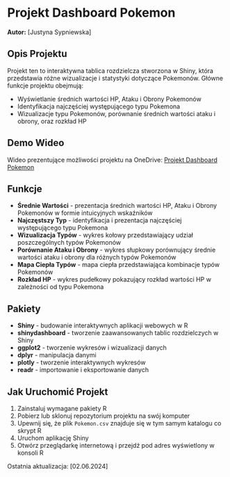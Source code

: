 # Projekt Dashboard Pokemon
**Autor:** [Justyna Sypniewska]

## Opis Projektu
Projekt ten to interaktywna tablica rozdzielcza stworzona w Shiny, która przedstawia różne wizualizacje i statystyki dotyczące Pokemonów. Główne funkcje projektu obejmują:
- Wyświetlanie średnich wartości HP, Ataku i Obrony Pokemonów
- Identyfikacja najczęściej występującego typu Pokemona
- Wizualizacje typu Pokemonów, porównanie średnich wartości ataku i obrony, oraz rozkład HP

## Demo Wideo
Wideo prezentujące możliwości projektu na OneDrive: [Projekt Dashboard Pokemon](https://uam-my.sharepoint.com/:v:/r/personal/jussyp1_st_amu_edu_pl/Documents/ProjektDashboard/2024-06-02%2002-44-45.mkv?csf=1&web=1&nav=eyJyZWZlcnJhbEluZm8iOnsicmVmZXJyYWxBcHAiOiJPbmVEcml2ZUZvckJ1c2luZXNzIiwicmVmZXJyYWxBcHBQbGF0Zm9ybSI6IldlYiIsInJlZmVycmFsTW9kZSI6InZpZXciLCJyZWZlcnJhbFZpZXciOiJNeUZpbGVzTGlua0NvcHkifX0&e=EWBb8v)

## Funkcje 
- **Średnie Wartości** - prezentacja średnich wartości HP, Ataku i Obrony Pokemonów w formie intuicyjnych wskaźników
- **Najczęstszy Typ** - identyfikacja i prezentacja najczęściej występującego typu Pokemona
- **Wizualizacja Typów** - wykres kołowy przedstawiający udział poszczególnych typów Pokemonów
- **Porównanie Ataku i Obrony** - wykres słupkowy porównujący średnie wartości ataku i obrony dla różnych typów Pokemonów
- **Mapa Ciepła Typów** - mapa ciepła przedstawiająca kombinacje typów Pokemonów
- **Rozkład HP** - wykres pudełkowy pokazujący rozkład wartości HP w zależności od typu Pokemona

## Pakiety
- **Shiny** - budowanie interaktywnych aplikacji webowych w R
- **shinydashboard** - tworzenie zaawansowanych tablic rozdzielczych w Shiny
- **ggplot2** - tworzenie wykresów i wizualizacji danych
- **dplyr** - manipulacja danymi
- **plotly** - tworzenie interaktywnych wykresów
- **readr** - importowanie i eksportowanie danych

## Jak Uruchomić Projekt

1. Zainstaluj wymagane pakiety R
2. Pobierz lub sklonuj repozytorium projektu na swój komputer
3. Upewnij się, że plik `Pokemon.csv` znajduje się w tym samym katalogu co skrypt R
4. Uruchom aplikację Shiny
5. Otwórz przeglądarkę internetową i przejdź pod adres wyświetlony w konsoli R

Ostatnia aktualizacja: [02.06.2024]
